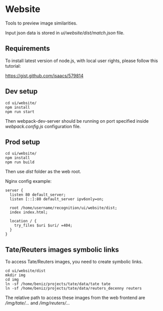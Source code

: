# Website

Tools to preview image similarities.

Input json data is stored in *ui/website/dist/match.json* file.

## Requirements

To install latest version of node.js, with local user rights, please follow this tutorial:

https://gist.github.com/isaacs/579814

## Dev setup

    cd ui/website/
    npm install
    npm run start

Then webpack-dev-server should be running on port specified inside
*webpack.config.js* configuration file.

## Prod setup

    cd ui/website/
    npm install
    npm run build

Then use *dist* folder as the web root.

Nginx config example:

    server {
      listen 80 default_server;
      listen [::]:80 default_server ipv6only=on;

      root /home/username/recognition/ui/website/dist;
      index index.html;

      location / {
        try_files $uri $uri/ =404;
      }
    }

## Tate/Reuters images symbolic links

To access Tate/Reuters images, you need to create symbolic links.

    cd ui/website/dist
    mkdir img
    cd img
    ln -sf /home/beniz/projects/tate/data/tate tate
    ln -sf /home/beniz/projects/tate/data/reuters_decenny reuters

The relative path to access these images from the web frontend are
*/img/tate/...* and */img/reuters/...*

